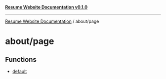 [**Resume Website Documentation v0.1.0**](../../README.md)

***

[Resume Website Documentation](../../modules.md) / about/page

# about/page

## Functions

- [default](functions/default.md)
